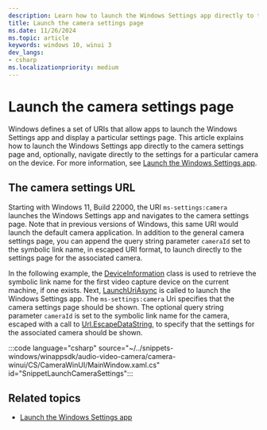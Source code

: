 ```yaml
---
description: Learn how to launch the Windows Settings app directly to the camera settings page.
title: Launch the camera settings page
ms.date: 11/26/2024
ms.topic: article
keywords: windows 10, winui 3
dev_langs:
- csharp
ms.localizationpriority: medium
---
```



# Launch the camera settings page

Windows defines a set of URIs that allow apps to launch the Windows Settings app and display a particular settings page. This article explains how to launch the Windows Settings app directly to the camera settings page and, optionally, navigate directly to the settings for a particular camera on the device. For more information, see [Launch the Windows Settings app](/windows/uwp/launch-resume/launch-settings-app).

## The camera settings URL

Starting with Windows 11, Build 22000, the URI `ms-settings:camera` launches the Windows Settings app and navigates to the camera settings page. Note that in previous versions of Windows, this same URI would launch the default camera application. In addition to the general camera settings page, you can append the query string parameter `cameraId` set to the symbolic link name, in escaped URI format, to launch directly to the settings page for the associated camera.

In the following example, the [DeviceInformation](/uwp/api/Windows.Devices.Enumeration.DeviceInformation) class is used to retrieve the symbolic link name for the first video capture device on the current machine, if one exists. Next, [LaunchUriAsync](/uwp/api/windows.system.launcher.launchuriasync) is called to launch the Windows Settings app. The `ms-settings:camera` Uri specifies that the camera settings page should be shown. The optional query string parameter `cameraId` is set to the symbolic link name for the camera, escaped with a call to [Url.EscapeDataString](/dotnet/api/system.uri.escapedatastring), to specify that the settings for the associated camera should be shown. 


:::code language="csharp" source="~/../snippets-windows/winappsdk/audio-video-camera/camera-winui/CS/CameraWinUI/MainWindow.xaml.cs" id="SnippetLaunchCameraSettings":::


## Related topics

* [Launch the Windows Settings app](/windows/uwp/launch-resume/launch-settings-app)